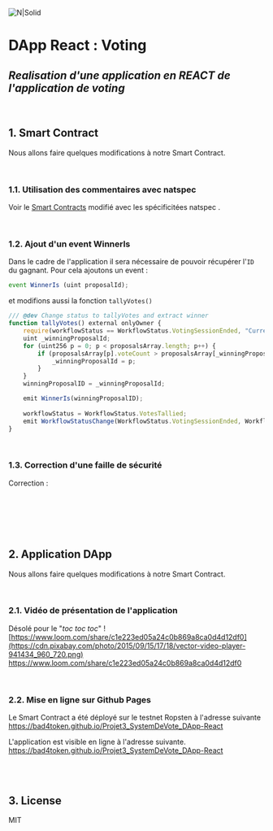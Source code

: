 ![N|Solid](https://www.coe.int/documents/14181903/15917751/logo-vote-2022.jpg/532b2399-6926-9fca-a87d-fd2d59f1ccb7?t=1654677562000)

# DApp React : Voting
## _Realisation d'une application en REACT de l'application de voting_

<br/>

## **1. Smart Contract**
Nous allons faire quelques modifications à notre Smart Contract.

<br/>

### **1.1. Utilisation des commentaires avec natspec**
Voir le [Smart Contracts](https://github.com/bad4token/Projet3_SystemDeVote_DApp-React/blob/main/truffle/contracts/Voting.sol) modifié avec les spécificitées natspec .

<br/>

### **1.2. Ajout d'un event WinnerIs**
Dans le cadre de l'application il sera nécessaire de pouvoir récupérer l'`ID` du gagnant. Pour cela ajoutons un event :

```js
event WinnerIs (uint proposalId);
```
et modifions aussi la fonction `tallyVotes()`
```js
/// @dev Change status to tallyVotes and extract winner
function tallyVotes() external onlyOwner {
    require(workflowStatus == WorkflowStatus.VotingSessionEnded, "Current status is not voting session ended");
    uint _winningProposalId;
    for (uint256 p = 0; p < proposalsArray.length; p++) {
        if (proposalsArray[p].voteCount > proposalsArray[_winningProposalId].voteCount) {
            _winningProposalId = p;
        }
    }
    winningProposalID = _winningProposalId;

    emit WinnerIs(winningProposalID);
    
    workflowStatus = WorkflowStatus.VotesTallied;
    emit WorkflowStatusChange(WorkflowStatus.VotingSessionEnded, WorkflowStatus.VotesTallied);
}
```

<br/>

### **1.3. Correction d'une faille de sécurité**
Correction :
```js




```

<br/><br/>

## **2. Application DApp**
Nous allons faire quelques modifications à notre Smart Contract.

<br/>

### **2.1. Vidéo de présentation de l'application**
Désolé pour le "_toc toc toc_"
![https://www.loom.com/share/c1e223ed05a24c0b869a8ca0d4d12df0](https://cdn.pixabay.com/photo/2015/09/15/17/18/vector-video-player-941434_960_720.png)
https://www.loom.com/share/c1e223ed05a24c0b869a8ca0d4d12df0

<br/>


### **2.2. Mise en ligne sur Github Pages**

Le Smart Contract a été déployé sur le testnet Ropsten à l'adresse suivante  
https://bad4token.github.io/Projet3_SystemDeVote_DApp-React

L'application est visible en ligne à l'adresse suivante.  
https://bad4token.github.io/Projet3_SystemDeVote_DApp-React







<br/><br/>

## **3. License**

MIT